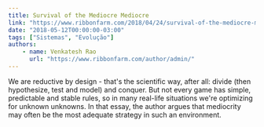 ```yaml
---
title: Survival of the Mediocre Mediocre
link: "https://www.ribbonfarm.com/2018/04/24/survival-of-the-mediocre-mediocre/"
date: "2018-05-12T00:00:00-03:00"
tags: ["Sistemas", "Evolução"]
authors:
    - name: Venkatesh Rao
      url: "https://www.ribbonfarm.com/author/admin/"
---
```


We are reductive by design - that's the scientific way, after all: divide (then hypothesize, test and model) and conquer. But not every game has simple, predictable and stable rules, so in many real-life situations we're optimizing for unknown unknowns. In that essay, the author argues that mediocrity may often be the most adequate strategy in such an environment.

